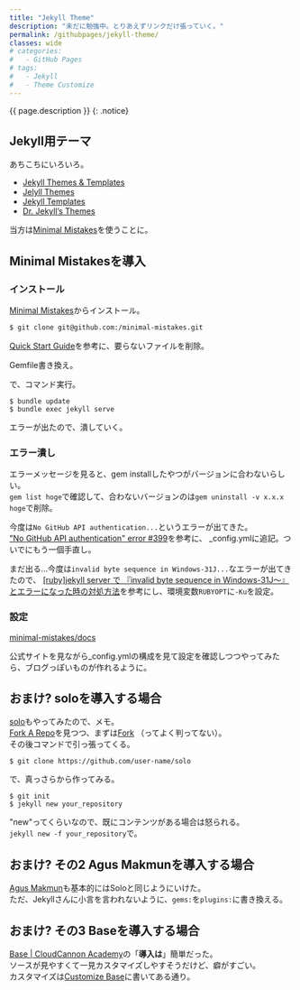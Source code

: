 ```yaml
---
title: "Jekyll Theme"
description: "未だに勉強中。とりあえずリンクだけ張っていく。"
permalink: /githubpages/jekyll-theme/
classes: wide
# categories:
#   - GitHub Pages
# tags:
#   - Jekyll
#   - Theme Customize
---
```

{{ page.description }}
{: .notice}

## Jekyll用テーマ
あちこちにいろいろ。   
+ [Jekyll Themes & Templates](https://jekyllthemes.io/)
+ [Jelyll Themes](http://jekyllthemes.org/)
+ [Jekyll Templates](https://learn.cloudcannon.com/jekyll-templates/)
+ [Dr. Jekyll’s Themes](http://drjekyllthemes.github.io/)

当方は[Minimal Mistakes](https://mmistakes.github.io/minimal-mistakes/)を使うことに。   

## Minimal Mistakesを導入
### インストール
[Minimal Mistakes](https://mmistakes.github.io/minimal-mistakes/)からインストール。

```sh
$ git clone git@github.com:/minimal-mistakes.git
```

[Quick Start Guide](https://mmistakes.github.io/minimal-mistakes/docs/quick-start-guide/)を参考に、要らないファイルを削除。  

Gemfile書き換え。
<script src="https://gist.github.com/laureltreetop/f54309da6c8c814512f5cc8fa0561021.js"></script>  
で、コマンド実行。

```shell
$ bundle update
$ bundle exec jekyll serve
```
エラーが出たので、潰していく。

### エラー潰し
エラーメッセージを見ると、gem installしたやつがバージョンに合わないらしい。  
`gem list hoge`で確認して、合わないバージョンのは`gem uninstall -v x.x.x hoge`で削除。

今度は`No GitHub API authentication...`というエラーが出てきた。  
["No GitHub API authentication" error #399](https://github.com/github/pages-gem/issues/399)を参考に、
_config.ymlに追記。ついでにもう一個手直し。  
<script src="https://gist.github.com/laureltreetop/0da5ff11d755d035a5a9120fcc1b2a6c.js"></script>

まだ出る…今度は`invalid byte sequence in Windows-31J...`なエラーが出てきたので、
[[ruby]jekyll server で 『invalid byte sequence in Windows-31J～』とエラーになった時の対処方法](http://d.hatena.ne.jp/osyo-manga/20140216/1392552409)を参考にし、環境変数`RUBYOPT`に`-Ku`を設定。


### 設定
[minimal-mistakes/docs](https://github.com/mmistakes/minimal-mistakes/tree/master/docs)

公式サイトを見ながら_config.ymlの構成を見て設定を確認しつつやってみたら、ブログっぽいものが作れるように。  

## おまけ? soloを導入する場合
[solo](https://chibicode.github.io/solo/)もやってみたので、メモ。  
[Fork A Repo](https://help.github.com/articles/fork-a-repo/)を見つつ、まずは[Fork](https://github.com/chibicode/solo/fork) （ってよく判ってない）。  
その後コマンドで引っ張ってくる。  
```shell
$ git clone https://github.com/user-name/solo
```
で、真っさらから作ってみる。
```shell
$ git init
$ jekyll new your_repository
```
"new"ってくらいなので、既にコンテンツがある場合は怒られる。  
`jekyll new -f your_repository`で。  

## おまけ? その2 Agus Makmunを導入する場合
[Agus Makmun](https://agusmakmun.github.io/)も基本的にはSoloと同じようにいけた。  
ただ、Jekyllさんに小言を言われないように、`gems:`を`plugins:`に書き換える。

## おまけ? その3 Baseを導入する場合
[Base | CloudCannon Academy](https://learn.cloudcannon.com/templates/base/)の「**導入は**」簡単だった。  
ソースが見やすくて一見カスタマイズしやすそうだけど、癖がすごい。  
カスタマイズは[Customize Base](/githubpages/theme-base/)に書いてある通り。
